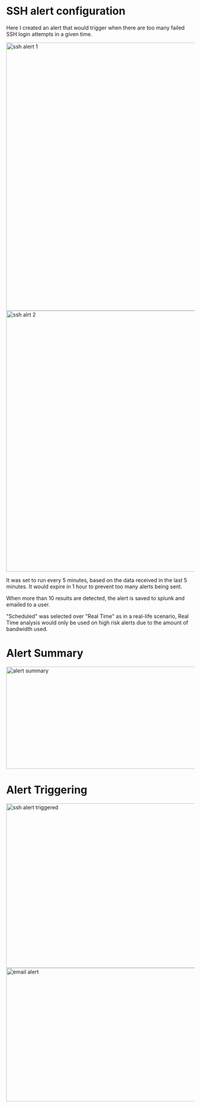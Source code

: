 # SSH alert configuration

Here I created an alert that would trigger when there are too many failed SSH login attempts in a given time.

<img width="804" height="714" alt="ssh alert 1" src="https://github.com/user-attachments/assets/62a32f55-c223-4235-9599-746c1a28adf4" />

<img width="807" height="695" alt="ssh alrt 2" src="https://github.com/user-attachments/assets/7dbc4ca8-4455-4a00-a067-735f3601ae4e" />

It was set to run every 5 minutes, based on the data received in the last 5 minutes. It would expire in 1 hour to prevent too many alerts being sent.

When more than 10 results are detected, the alert is saved to splunk and emailed to a user.

"Scheduled" was selected over "Real Time" as in a real-life scenario, Real Time analysis would only be used on high risk alerts due to the amount of bandwidth used.

# Alert Summary 

<img width="1251" height="272" alt="alert summary" src="https://github.com/user-attachments/assets/ed143979-4459-4019-a731-fbbffd34374e" />

# Alert Triggering

<img width="1481" height="438" alt="ssh alert triggered" src="https://github.com/user-attachments/assets/838643c7-2dba-414f-b3e8-c5ac9578a8ca" />

<img width="630" height="356" alt="email alert" src="https://github.com/user-attachments/assets/4bcba02a-4da9-47b5-b480-86dc756f38c7" />
